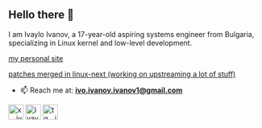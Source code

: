 ## Hello there 👋
I am Ivaylo Ivanov, a 17-year-old aspiring systems engineer from Bulgaria, specializing in Linux kernel and low-level development.

[my personal site](http://ivoszbg.xyz)

[patches merged in linux-next (working on upstreaming a lot of stuff)](https://git.kernel.org/pub/scm/linux/kernel/git/next/linux-next.git/log/?qt=author&q=Ivaylo+Ivanov)

- 📫 Reach me at:
**ivo.ivanov.ivanov1@gmail.com**

<p align="left">
<a href="https://x.com/ivoszbg" target="blank"><img align="center" src="https://upload.wikimedia.org/wikipedia/commons/6/6f/Logo_of_Twitter.svg" alt="x__ivoszbg" height="30" width="30" /></a>
<a href="https://linkedin.com/in/ivaylo-ivanov-ivanov1" target="blank"><img align="center" src="https://upload.wikimedia.org/wikipedia/commons/thumb/8/81/LinkedIn_icon.svg/72px-LinkedIn_icon.svg.png?20210220164014" alt="ivaylo-ivanov-ivanov1" height="30" width="30" /></a>
<a href="https://t.me/ivoszbg" target="blank"><img align="center" src="https://upload.wikimedia.org/wikipedia/commons/thumb/e/ef/Telegram_X_2019_Logo.svg/512px-Telegram_X_2019_Logo.svg.png?20220403112442" alt="tg__ivoszbg" height="30" width="30" /></a>
</p>

<!--
**ivoszbg/ivoszbg** is a ✨ _special_ ✨ repository because its `README.md` (this file) appears on your GitHub profile.

Here are some ideas to get you started:

- 🔭 I’m currently working on ...
- 🌱 I’m currently learning ...
- 👯 I’m looking to collaborate on ...
- 🤔 I’m looking for help with ...
- 💬 Ask me about ...
- 📫 How to reach me: ...
- 😄 Pronouns: ...
- ⚡ Fun fact: ...
-->
